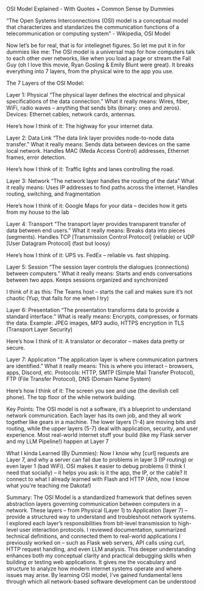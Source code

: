 OSI Model Explained - With Quotes + Common Sense by Dummies

“The Open Systems Interconnections (OSI) model is a conceptual model that characterizes and standarizes the communication functions of a telecommunication or computing system” - Wikipedia, OSI Model

Now let’s be for real, that is for intellegnet figures. So let me put it in for dummies like me: The OSI model is a universal map for how computers talk to each other over networks, like when you load a page or stream the Fall Guy (oh I love this movie, Ryan Gosling & Emily Blunt were great).
It breaks everything into 7 layers, from the physical wire to the app you use.

The 7 Layers of the OSI Model:

Layer 1: Physical
“The physical layer defines the electrical and physical specifications of the data connection.”
What it really means: 
Wires, fiber, WiFi, radio waves – anything that sends bits (binary: ones and zeros).
Devices: Ethernet cables, network cards, antennas.

Here’s how I think of it: The highway for your internet data.

Layer 2: Data Link
“The data link layer provides node-to-node data transfer.”
What it really means:
Sends data between devices on the same local network.
Handles MAC (Meda Access Control) addresses, Ethernet frames, error detection.

Here’s how I think of it: Traffic lights and lanes controlling the road.

Layer 3: Network
“The network layer handles the routing of the data”
What it really means:
Uses IP addresses to find paths across the internet.
Handles routing, switching, and fragmentation

Here’s how I think of it: Google Maps for your data – decides how it gets from my house to the lab

Layer 4: Transport
“The transport layer provides transparent transfer of data between end users.”
What it really means:
Breaks data into pieces (segments).
Handles TCP [Transmission Control Protocol]  (reliable) or UDP [User Datagram Protocol] (fast but loosy)

Here’s how I think of it: UPS vs. FedEx – reliable vs. fast shipping.

Layer 5: Session
“The session layer controls the dialogues (connections) between computers.”
What it really means:
Starts and ends conversations between two apps.
Keeps sessions organized and synchronized

I think of it as this: The Teams host – starts the call and makes sure it’s not chaotic (Yup, that fails for me when I try)

Layer 6: Presentation
“The presentation transforms data to provide a standard interface.”
What is really means:
Encrypts, compresses, or formats the data.
Example: JPEG images, MP3 audio, HTTPS encryption in TLS (Transport Layer Security)

Here’s how I think of it: A translator or decorator – makes data pretty or secure.

Layer 7: Application
“The application layer is where communication partners are identified.”
What it really means:
This is where you interact – browsers, apps, Discord, etc.
Protocols: HTTP, SMTP (Simple Mail Transfer Protocol), FTP (File Transfer Protocol), DNS (Domain Name System)

Here’s how I think of it: The screen you see and use (the devilish cell phone). The top floor of the while network building.

Key Points:
The OSI model is not a software, it’s a blueprint to understand network communication.
Each layer has its own job, and they all work together like gears in a machine.
The lower layers (1-4) are moving bits and routing, while the upper layers (5-7) deal with application, security, and user experience.
Most real-world internet stuff your build (like my Flask server and my LLM Pipeline!) happen at Layer 7

What I kinda Learned (By Dummies):
Now I know why [curl] requests are Layer 7, and why a server can fail due to problems in layer 3 (IP routing) or even layer 1 (bad WiFi).
OSI makes it easier to debug problems (I think I need that socially) – it helps you ask: is it the app, the IP, or the cable?
It connect to what I already learned with Flash and HTTP (Ahh, now I know what you're teaching me Dakota!)

Summary:
The OSI Model is a standardized framework that defines seven abstraction layers governing communication between computers in a network. These layers – from Physical (Layer 1) to Application (layer 7) – provide a structured way to understand and troubleshoot network systems. I explored each layer’s responsibilities from bit-level transmission to high-level user interaction protocols. I reviewed documentation, summarized technical definitions, and connected them to real-world applications I previously worked on – such as Flask web servers, API calls using curl, HTTP request handling, and even LLM analysis. This deeper understanding enhances both my conceptual clarity and practical debugging skills when building or testing web applications. It gives me the vocabulary and structure to analyze how modern internet systems operate and where issues may arise. By learning OSI model, I’ve gained fundamental lens through which all network-based software development can be understood

